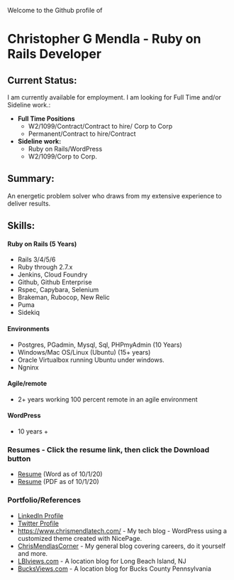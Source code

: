 Welcome to the Github profile of
# Christopher G Mendla - Ruby on Rails Developer

## Current Status:
I am currently available for employment. I am looking for Full Time and/or Sideline work.:
* **Full Time Positions**
	* W2/1099/Contract/Contract to hire/ Corp to Corp
	* Permanent/Contract to hire/Contract
* **Sideline work:**
	* Ruby on Rails/WordPress
	* W2/1099/Corp to Corp. 

## Summary:
An energetic problem solver who draws from my extensive experience to deliver results. 

## Skills:
#### Ruby on Rails (5 Years)

  - Rails 3/4/5/6
 - Ruby through 2.7.x
 - Jenkins, Cloud Foundry
 - Github, Github Enterprise
 - Rspec, Capybara, Selenium
 - Brakeman, Rubocop, New Relic
 - Puma
 - Sidekiq

####  Environments
* Postgres, PGadmin, Mysql, Sql, PHPmyAdmin (10 Years)
* Windows/Mac OS/Linux (Ubuntu) (15+ years)
* Oracle Virtualbox running Ubuntu under windows. 
* Ngninx
 
####  Agile/remote
* 2+ years working 100 percent remote in an agile environment 

#### WordPress
* 10 years +
### Resumes - Click the resume link, then click the Download button
* [Resume](https://github.com/cmendla/cmendla/blob/main/Christopher%20Mendla%20Ruby%20on%20Rails%20Developer%20Resume.DOCX) (Word as of 10/1/20)
* [Resume](https://github.com/cmendla/cmendla/blob/main/Christopher%20Mendla%20Ruby%20on%20Rails%20Developer%20Resume.PDF) (PDF as of 10/1/20)

### Portfolio/References
* [LinkedIn Profile](https://www.linkedin.com/in/christophergmendla/)
* [Twitter Profile](https://twitter.com/cgmendla)
* https://www.chrismendlatech.com/ - My tech blog - WordPress using a customized theme created with NicePage. 
* [ChrisMendlasCorner](https://www.chrismendlascorner.com/) - My general blog covering careers, do it yourself and more. 
* [LBIviews.com](https://www.lbiviews.com/) - A location blog for Long Beach Island, NJ 
* [BucksViews.com](https://www.bucksviews.com/) - A location blog for Bucks County Pennsylvania



<!--
**cmendla/cmendla** is a ✨ _special_ ✨ repository because its `README.md` (this file) appears on your GitHub profile.

Here are some ideas to get you started:

- 🔭 I’m currently working on ...
- 🌱 I’m currently learning ...
- 👯 I’m looking to collaborate on ...
- 🤔 I’m looking for help with ...
- 💬 Ask me about ...
- 📫 How to reach me: ...
- 😄 Pronouns: ...
- ⚡ Fun fact: ...
-->
